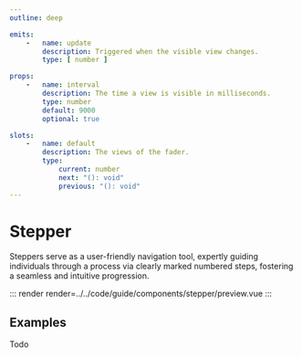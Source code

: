 ```yaml
---
outline: deep

emits:
    -   name: update
        description: Triggered when the visible view changes.
        type: [ number ]

props:
    -   name: interval
        description: The time a view is visible in milliseconds.
        type: number
        default: 9000
        optional: true

slots:
    -   name: default
        description: The views of the fader.
        type:
            current: number
            next: "(): void"
            previous: "(): void"
---
```


# Stepper

Steppers serve as a user-friendly navigation tool, expertly guiding individuals through a process via clearly marked numbered steps, fostering a seamless and intuitive progression.

::: render
render=../../code/guide/components/stepper/preview.vue
:::

<FrontmatterDocs/>

## Examples

Todo
